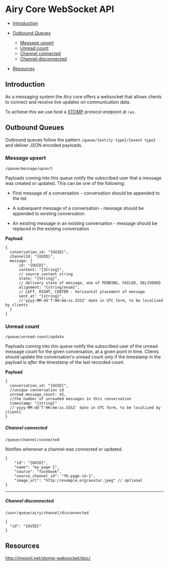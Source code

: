 # Airy Core WebSocket API

- [Introduction](#introduction)
- [Outbound Queues](#outbound-queues)
  - [Message upsert](#message-upsert)
  - [Unread count](#unread-count)
  - [Channel connected](#channel-connected)
  - [Channel disconnected](#channel-disconnected)

- [Resources](#resources)


## Introduction

As a messaging system the Airy core offers a websocket that allows clients to connect and receive live updates on communication data.

To achieve this we use host a [STOMP](https://en.wikipedia.org/wiki/Streaming_Text_Oriented_Messaging_Protocol) protocol endpoint at `/ws`.

## Outbound Queues

Outbound queues follow the pattern `/queue/{entity type}/{event type}` and deliver JSON encoded payloads.

### Message upsert

`/queue/message/upsert`

Payloads coming into this queue notify the subscribed user that a message was created or updated. This can be one of the following:

- First message of a conversation - conversation should be appended to the list

- A subsequent message of a conversation - message should be appended to existing conversation

- An existing message in an existing conversation - message should be replaced in the existing conversation


**Payload**

```json5
{
  conversation_id: "{UUID}",
  channelId: "{UUID}",
  message: {
      id: "{UUID}",
      content: "{String}",
      // source content string
      state: "{String}",
      // delivery state of message, one of PENDING, FAILED, DELIVERED
      alignment: "{string/enum}",
      // LEFT, RIGHT, CENTER - horizontal placement of message
      sent_at: "{string}",
      //'yyyy-MM-dd'T'HH:mm:ss.SSSZ' date in UTC form, to be localized by clients
  }
}
```

### Unread count

`/queue/unread-count/update`

Payloads coming into this queue notify the subscribed user of the unread message count for the given conversation, at a given point in time. Clients should update the conversation's unread count only if the timestamp in the payload is _after_ the timestamp of the last recorded count.


**Payload**

```json5
{
  conversation_id: "{UUID}",
  //unique conversation id
  unread_message_count: 42,
  //the number of unreaded messages in this conversation
  timestamp: "{string}"
  //'yyyy-MM-dd'T'HH:mm:ss.SSSZ' date in UTC form, to be localized by clients
}
```


##### Channel connected

`/queue/channel/connected`

Notifies whenever a channel was connected or updated.

```json5
{
    "id": "{UUID}",
    "name": "my page 1",
    "source": "facebook",
    "source_channel_id": "fb-page-id-1",
    "image_url": "http://example.org/avatar.jpeg" // optional
}
```

------

##### Channel disconnected

`/user/queue/airy/channel/disconnected`

```json5
{
  "id": "{UUID}"
}
```


## Resources

http://jmesnil.net/stomp-websocket/doc/
